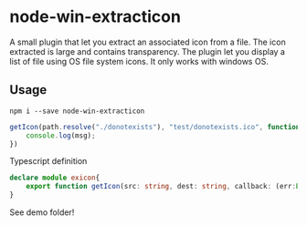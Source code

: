 # node-win-extracticon

A small plugin that let you extract an associated icon from a file. The icon extracted is large and contains transparency.
The plugin let you display a list of file using OS file system icons.
It only works with windows OS.

## Usage

```
npm i --save node-win-extracticon
```


```javascript
getIcon(path.resolve("./donotexists"), "test/donotexists.ico", function (err,msg) {
    console.log(msg);
})
```

Typescript definition
```typescript
declare module exicon{
    export function getIcon(src: string, dest: string, callback: (err:Error,path:string) => void) ;
}
```

See demo folder!